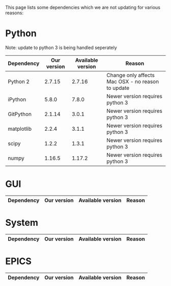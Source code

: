 This page lists some dependencies which we are not updating for various reasons:

# Python

Note: update to python 3 is being handled seperately

| Dependency | Our version | Available version | Reason |
| --- | --- | --- | --- |
| Python 2 | 2.7.15 | 2.7.16 | Change only affects Mac OSX - no reason to update |
| iPython | 5.8.0 | 7.8.0 | Newer version requires python 3 |
| GitPython | 2.1.14 | 3.0.1 | Newer version requires python 3 |
| matplotlib | 2.2.4 | 3.1.1 | Newer version requires python 3 |
| scipy | 1.2.2 | 1.3.1 | Newer version requires python 3 |
| numpy | 1.16.5 | 1.17.2 | Newer version requires python 3 |

# GUI

| Dependency | Our version | Available version | Reason |
| --- | --- | --- | --- |

# System

| Dependency | Our version | Available version | Reason |
| --- | --- | --- | --- |

# EPICS

| Dependency | Our version | Available version | Reason |
| --- | --- | --- | --- |
